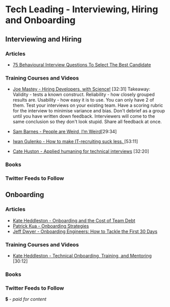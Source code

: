 # Tech Leading - Interviewing, Hiring and Onboarding

## Interviewing and Hiring

### Articles

- [75 Behavioural Interview Questions To Select The Best Candidate](http://recruitloop.com/blog/behavioural-interview-questions/)

### Training Courses and Videos

- [Joe Mastey - Hiring Developers, with Science!](https://www.youtube.com/watch?v=ZCGGMxcJMZk) [32:31]
Takeaway: Validity - tests a known construct.  Reliability - how closely grouped results are.  Usability - how easy it is to use. You can only have 2 of them.  Test your interviews on your existing team. Have a scoring rubric for the interview to minimise variance and bias. Don't debrief as a group until you have written down feedback.  Interviewers will come to the same conclusion so they don't look stupid.  Share all feedback at once. 

- [Sam Barnes - People are Weird, I’m Weird](https://vimeo.com/139910836)[29:34]

- [Iwan Gulenko - How to make IT-recruiting suck less. ](https://www.youtube.com/watch?v=u6PTaTDHUG4) [53:11]

- [Cate Huston - Applied humaning for technical interviews](https://www.youtube.com/watch?v=yeV62jgu1l0) [32:20]

### Books


### Twitter Feeds to Follow



## Onboarding

### Articles

- [Kate Heddleston - Onboarding and the Cost of Team Debt](https://kateheddleston.com/blog/onboarding-and-the-cost-of-team-debt)
- [Patrick Kua - Onboarding Strategies](https://www.thekua.com/atwork/category/onboarding-strategies/)
- [Jeff Dwyer - Onboarding Engineers: How to Tackle the First 30 Days](http://product.hubspot.com/blog/onboarding-engineers-how-to-tackle-the-first-30-days)

### Training Courses and Videos

- [Kate Heddleston - Technical Onboarding, Training, and Mentoring](https://www.youtube.com/watch?v=Lpg4jRSH7EE) [30:12]

### Books


### Twitter Feeds to Follow


💲 - *paid for content*